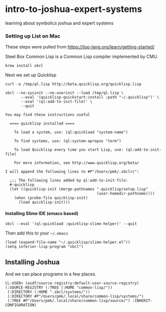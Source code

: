 # intro-to-joshua-expert-systems
learning about symbolics joshua and expert systems



### Setting up List on Mac

These steps were pulled from https://lisp-lang.org/learn/getting-started/

Steel Box Common Lisp is a Common Lisp compiler implemented by CMU.

```
brew install sbcl
```

Next we set up Quicklisp

```
curl -o /tmp/ql.lisp http://beta.quicklisp.org/quicklisp.lisp
```

```
sbcl --no-sysinit --no-userinit --load /tmp/ql.lisp \
       --eval '(quicklisp-quickstart:install :path "~/.quicklisp")' \
       --eval '(ql:add-to-init-file)' \
       --quit
```

```
You may find these instructions useful

  ==== quicklisp installed ====

    To load a system, use: (ql:quickload "system-name")

    To find systems, use: (ql:system-apropos "term")

    To load Quicklisp every time you start Lisp, use: (ql:add-to-init-file)

    For more information, see http://www.quicklisp.org/beta/

I will append the following lines to #P"/Users/pmk/.sbclrc":

  ;;; The following lines added by ql:add-to-init-file:
  #-quicklisp
  (let ((quicklisp-init (merge-pathnames ".quicklisp/setup.lisp"
                                         (user-homedir-pathname))))
    (when (probe-file quicklisp-init)
      (load quicklisp-init)))
```

#### Installing Slime IDE (emacs based)

```
sbcl --eval '(ql:quickload :quicklisp-slime-helper)' --quit
```

Then add this to your `~/.emacs`
```
(load (expand-file-name "~/.quicklisp/slime-helper.el"))
(setq inferior-lisp-program "sbcl")
```

## Installing Joshua 


And we can place programs in a few places.
```
CL-USER> (asdf/source-registry:default-user-source-registry)
(:SOURCE-REGISTRY (:TREE (:HOME "common-lisp/"))
 (:DIRECTORY (:HOME ".sbcl/systems/"))
 (:DIRECTORY #P"/Users/pmk/.local/share/common-lisp/systems/")
 (:TREE #P"/Users/pmk/.local/share/common-lisp/source/") :INHERIT-CONFIGURATION)
```

